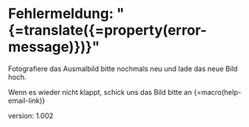 # Fehlermeldung: "{=translate({=property(error-message)})}"

Fotografiere das Ausmalbild bitte nochmals neu und lade das neue Bild hoch.

Wenn es wieder nicht klappt, schick uns das Bild bitte an {=macro(help-email-link)}

version: 1.002
